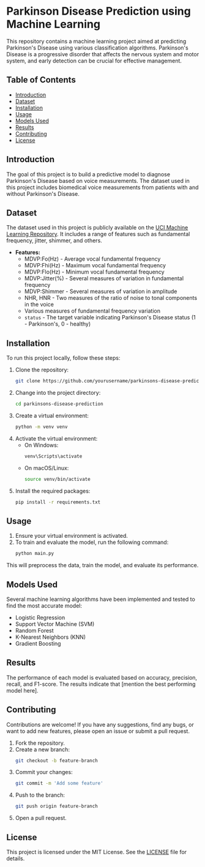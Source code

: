 # Parkinson Disease Prediction using Machine Learning

This repository contains a machine learning project aimed at predicting Parkinson's Disease using various classification algorithms. Parkinson's Disease is a progressive disorder that affects the nervous system and motor system, and early detection can be crucial for effective management.

## Table of Contents
- [Introduction](#introduction)
- [Dataset](#dataset)
- [Installation](#installation)
- [Usage](#usage)
- [Models Used](#models-used)
- [Results](#results)
- [Contributing](#contributing)
- [License](#license)

## Introduction
The goal of this project is to build a predictive model to diagnose Parkinson's Disease based on voice measurements. The dataset used in this project includes biomedical voice measurements from patients with and without Parkinson's Disease.

## Dataset
The dataset used in this project is publicly available on the [UCI Machine Learning Repository](https://archive.ics.uci.edu/ml/datasets/parkinsons). It includes a range of features such as fundamental frequency, jitter, shimmer, and others.

- **Features:**
  - MDVP:Fo(Hz) - Average vocal fundamental frequency
  - MDVP:Fhi(Hz) - Maximum vocal fundamental frequency
  - MDVP:Flo(Hz) - Minimum vocal fundamental frequency
  - MDVP:Jitter(%) - Several measures of variation in fundamental frequency
  - MDVP:Shimmer - Several measures of variation in amplitude
  - NHR, HNR - Two measures of the ratio of noise to tonal components in the voice
  - Various measures of fundamental frequency variation
  - `status` - The target variable indicating Parkinson's Disease status (1 - Parkinson's, 0 - healthy)

## Installation
To run this project locally, follow these steps:

1. Clone the repository:
   ```bash
   git clone https://github.com/yourusername/parkinsons-disease-prediction.git
   ```
2. Change into the project directory:
   ```bash
   cd parkinsons-disease-prediction
   ```
3. Create a virtual environment:
   ```bash
   python -m venv venv
   ```
4. Activate the virtual environment:
   - On Windows:
     ```bash
     venv\Scripts\activate
     ```
   - On macOS/Linux:
     ```bash
     source venv/bin/activate
     ```
5. Install the required packages:
   ```bash
   pip install -r requirements.txt
   ```

## Usage
1. Ensure your virtual environment is activated.
2. To train and evaluate the model, run the following command:
   ```bash
   python main.py
   ```

This will preprocess the data, train the model, and evaluate its performance.

## Models Used
Several machine learning algorithms have been implemented and tested to find the most accurate model:
- Logistic Regression
- Support Vector Machine (SVM)
- Random Forest
- K-Nearest Neighbors (KNN)
- Gradient Boosting

## Results
The performance of each model is evaluated based on accuracy, precision, recall, and F1-score. The results indicate that [mention the best performing model here].

## Contributing
Contributions are welcome! If you have any suggestions, find any bugs, or want to add new features, please open an issue or submit a pull request.

1. Fork the repository.
2. Create a new branch:
   ```bash
   git checkout -b feature-branch
   ```
3. Commit your changes:
   ```bash
   git commit -m 'Add some feature'
   ```
4. Push to the branch:
   ```bash
   git push origin feature-branch
   ```
5. Open a pull request.

## License
This project is licensed under the MIT License. See the [LICENSE](LICENSE) file for details.
